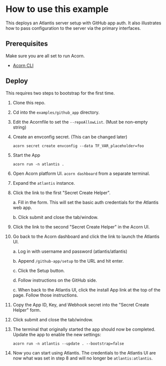 # How to use this example

This deploys an Atlantis server setup with GitHub app auth. It also illustrates how to pass configuration to the server via the primary interfaces.

## Prerequisites

Make sure you are all set to run Acorn.

- [Acorn CLI](https://docs.acorn.io/install)

## Deploy

This requires two steps to bootstrap for the first time.

1. Clone this repo.
1. Cd into the `examples/github_app` directory.
1. Edit the Acornfile to set the `--repoAllowList`. (Must be non-empty string)
1. Create an envconfig secret. (This can be changed later)

    ```shell
    acorn secret create envconfig --data TF_VAR_placeholder=foo
    ```

1. Start the App

    ```shell
    acorn run -n atlantis .
    ```

1. Open Acorn platform UI. `acorn dashboard` from a separate terminal.
1. Expand the `atlantis` instance.
1. Click the link to the first "Secret Create Helper".

    a. Fill in the form. This will set the basic auth credentials for the Atlantis web app.

    b. Click submit and close the tab/window.

1. Click the link to the second "Secret Create Helper" in the Acorn UI.
1. Go back to the Acorn dashboard and click the link to launch the Atlantis UI.

    a. Log in with username and password (atlantis/atlantis)

    b. Append `/github-app/setup` to the URL and hit enter.

    c. Click the Setup button.

    d. Follow instructions on the GitHub side.

    c. When back to the Atlantis UI, click the install App link at the top of the page. Follow those instructions.

1. Copy the App ID, Key, and Webhook secret into the "Secret Create Helper" form.
1. Click submit and close the tab/window.
1. The terminal that originally started the app should now be completed. Update the app to enable the new settings:

    ```shell
    acorn run -n atlantis --update . --bootstrap=false
    ```

1. Now you can start using Atlantis. The credentials to the Atlantis UI are now what was set in step 8 and will no longer be `atlantis:atlantis`.
